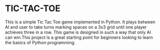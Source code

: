 # TIC-TAC-TOE
This is a simple Tic Tac Toe game implemented in Python. It plays between AI and user to take turns marking spaces on a 3x3 grid until one player achieves three in a row. This game is designed in such a way that only AI can win.This project is a great starting point for beginners looking to learn the basics of Python programming.
